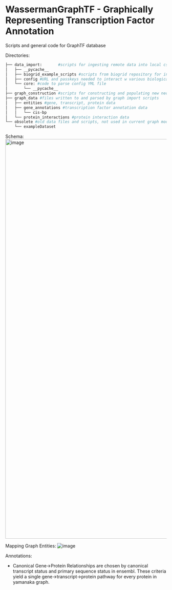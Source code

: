 # WassermanGraphTF - Graphically Representing Transcription Factor Annotation

Scripts and general code for GraphTF database

Directories: <br/>
```bash
├── data_import:       #scripts for ingesting remote data into local csv files
│   ├── __pycache__ 
│   ├── biogrid_example_scripts #scripts from biogrid repository for interacting w REST API
│   ├── config #URL and passkeys needed to interact w various biological databases
│   └── core: #code to parse config YML file
│       └── __pycache__ 
├── graph_construction #scripts for constructing and populating new neo4j database instance
├── graph_data #files written to and parsed by graph import scripts
│   ├── entities #gene, transcript, protein data
│   ├── gene_annotations #transcription factor annotation data
│   │   └── cis-bp 
│   └── protein_interactions #protein interaction data
└── obsolete #old data files and scripts, not used in current graph model
    └── exampleDataset
 ```

Schema:
<img width="1247" alt="image" src="https://user-images.githubusercontent.com/95512439/173684845-3edaaa17-94b5-42c9-af90-bdc8f888b6e1.png">

Mapping Graph Entities:
![image](https://user-images.githubusercontent.com/95512439/173697408-51a8931b-a399-4c4d-a9af-e05f41411552.png)

Annotations:
- Canonical Gene->Protein Relationships are chosen by canonical transcript status and primary sequence status in ensembl. These criteria yield a single gene->transcript->protein pathway for every protein in yamanaka graph.
